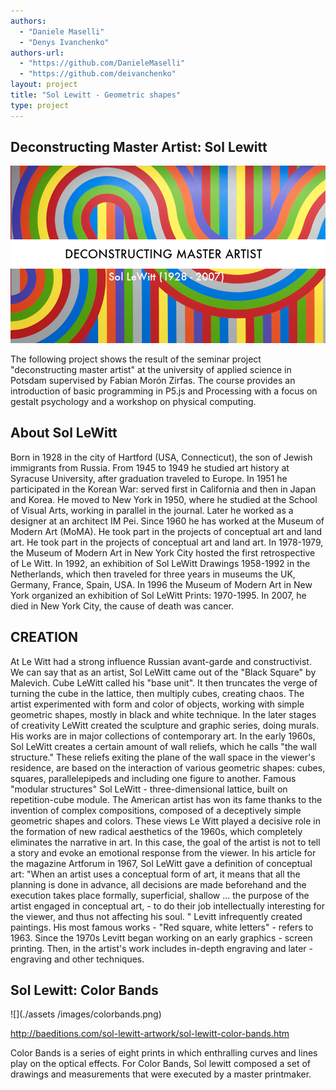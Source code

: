 ```yaml
--- 
authors: 
  - "Daniele Maselli"
  - "Denys Ivanchenko"
authors-url: 
  - "https://github.com/DanieleMaselli"
  - "https://github.com/deivanchenko"
layout: project
title: "Sol Lewitt - Geometric shapes"  
type: project
---
```


## Deconstructing Master Artist: Sol Lewitt 

![](./splash.png)


The following project shows the result of the seminar project "deconstructing master artist" at the university of applied science in Potsdam supervised by Fabian Morón Zirfas. The course provides an introduction of basic programming in P5.js and Processing with a focus on gestalt psychology and a workshop on physical computing.

 
## About Sol LeWitt

Born in 1928 in the city of Hartford (USA, Connecticut), the son of Jewish immigrants from Russia.
From 1945 to 1949 he studied art history at Syracuse University, after graduation traveled to Europe.
In 1951 he participated in the Korean War: served first in California and then in Japan and Korea. He moved to New York in 1950, where he studied at the School of Visual Arts, working in parallel in the journal. Later he worked as a designer at an architect IM Pei.
Since 1960 he has worked at the Museum of Modern Art (MoMA). He took part in the projects of conceptual art and land art.
He took part in the projects of conceptual art and land art.
In 1978-1979, the Museum of Modern Art in New York City hosted the first retrospective of Le Witt.
In 1992, an exhibition of Sol LeWitt Drawings 1958-1992 in the Netherlands, which then traveled for three years in museums the UK, Germany, France, Spain, USA.
In 1996 the Museum of Modern Art in New York organized an exhibition of Sol LeWitt Prints: 1970-1995.
In 2007, he died in New York City, the cause of death was cancer.

## CREATION
At Le Witt had a strong influence Russian avant-garde and constructivist.
We can say that as an artist, Sol LeWitt came out of the "Black Square" by Malevich.
Cube LeWitt called his "base unit". It then truncates the verge of turning the cube in the lattice, then multiply cubes, creating chaos.
The artist experimented with form and color of objects, working with simple geometric shapes, mostly in black and white technique. In the later stages of creativity LeWitt created the sculpture and graphic series, doing murals. His works are in major collections of contemporary art.
In the early 1960s, Sol LeWitt creates a certain amount of wall reliefs, which he calls "the wall structure." These reliefs exiting the plane of the wall space in the viewer's residence, are based on the interaction of various geometric shapes: cubes, squares, parallelepipeds and including one figure to another. Famous "modular structures" Sol LeWitt - three-dimensional lattice, built on repetition-cube module.
The American artist has won its fame thanks to the invention of complex compositions, composed of a deceptively simple geometric shapes and colors. These views Le Witt played a decisive role in the formation of new radical aesthetics of the 1960s, which completely eliminates the narrative in art. In this case, the goal of the artist is not to tell a story and evoke an emotional response from the viewer.
In his article for the magazine Artforum in 1967, Sol LeWitt gave a definition of conceptual art: "When an artist uses a conceptual form of art, it means that all the planning is done in advance, all decisions are made beforehand and the execution takes place formally, superficial, shallow ... the purpose of the artist engaged in conceptual art, - to do their job intellectually interesting for the viewer, and thus not affecting his soul. "
Levitt infrequently created paintings. His most famous works - "Red square, white letters" - refers to 1963. Since the 1970s Levitt began working on an early graphics - screen printing. Then, in the artist's work includes in-depth engraving and later - engraving and other techniques.

## Sol Lewitt: Color Bands 
![](./assets /images/colorbands.png)
 

http://baeditions.com/sol-lewitt-artwork/sol-lewitt-color-bands.htm


Color Bands is a series of eight prints in which enthralling curves and lines play on the optical effects. For Color Bands, Sol lewitt composed a set of drawings and measurements that were executed by a master printmaker.
